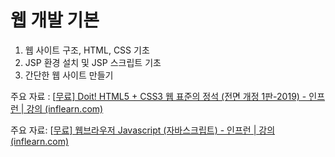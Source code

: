 # 웹 개발 기본

1. 웹 사이트 구조, HTML, CSS 기초
2. JSP 환경 설치 및 JSP 스크립트 기초
3. 간단한 웹 사이트 만들기

주요 자료 : [[무료\] Doit! HTML5 + CSS3 웹 표준의 정석 (전면 개정 1판-2019) - 인프런 | 강의 (inflearn.com)](https://www.inflearn.com/course/html5-css3-웹-표준의-정석#curriculum)

주요 자료: [[무료\] 웹브라우저 Javascript (자바스크립트) - 인프런 | 강의 (inflearn.com)](https://www.inflearn.com/course/javascript-자바스크립트-강좌)

